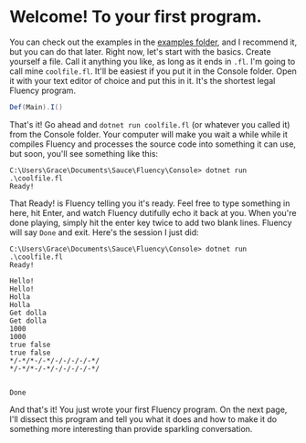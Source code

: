 # Welcome! To your first program.

You can check out the examples in the [examples folder](https://github.com/Kansattica/Fluency/tree/master/Examples), and I recommend it, but you can do that later. Right now, let's start with the basics. Create yourself a file. Call it anything you like, as long as it ends in `.fl`. I'm going to call mine `coolfile.fl`. It'll be easiest if you put it in the Console folder. Open it with your text editor of choice and put this in it. It's the shortest legal Fluency program.

```cs
Def(Main).I()
```

That's it! Go ahead and `dotnet run coolfile.fl` (or whatever you called it) from the Console folder. Your computer will make you wait a while while it compiles Fluency and processes the source code into something it can use, but soon, you'll see something like this:

```text
C:\Users\Grace\Documents\Sauce\Fluency\Console> dotnet run .\coolfile.fl
Ready!

```

That Ready! is Fluency telling you it's ready. Feel free to type something in here, hit Enter, and watch Fluency dutifully echo it back at you. When you're done playing, simply hit the enter key twice to add two blank lines. Fluency will say `Done` and exit. Here's the session I just did:

```text
C:\Users\Grace\Documents\Sauce\Fluency\Console> dotnet run .\coolfile.fl
Ready!

Hello!
Hello!
Holla
Holla
Get dolla
Get dolla
1000
1000
true false
true false
*/-*/*-/-*/-/-/-/-/-*/
*/-*/*-/-*/-/-/-/-/-*/


Done
```

And that's it! You just wrote your first Fluency program. On the next page, I'll dissect this program and tell you what it does and how to make it do something more interesting than provide sparkling conversation.